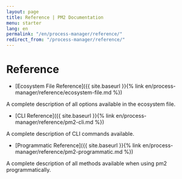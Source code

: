 ```yaml
---
layout: page
title: Reference | PM2 Documentation
menu: starter
lang: en
permalink: "/en/process-manager/reference/"
redirect_from: "/process-manager/reference/"
---
```


# Reference

- [Ecosystem File Reference]({{ site.baseurl }}{% link en/process-manager/reference/ecosystem-file.md %})

A complete description of all options available in the ecosystem file.

- [CLI Reference]({{ site.baseurl }}{% link en/process-manager/reference/pm2-cli.md %})

A complete description of CLI commands available.

- [Programmatic Reference]({{ site.baseurl }}{% link en/process-manager/reference/pm2-programmatic.md %})

A complete description of all methods available when using pm2 programmatically.
